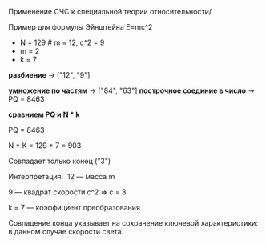 Применение СЧС к специальной теории относительности/

 Пример для формулы Эйнштейна E=mc^2

- N = 129  # m = 12, c^2 = 9
- m = 2
- k = 7

**разбиение** → ["12", "9"]

**умножение по частям** → ["84", "63"] **построчное соединие в число** → PQ = 8463

**сравнием PQ и N * k**

PQ = 8463

N * K = 129 * 7 = 903

Совпадает только конец ("3")

Интерпретация:
​
12 — масса m

9 — квадрат скорости c^2 => c = 3
 
k = 7 — коэффициент преобразования

Совпадение конца указывает на сохранение ключевой характеристики: в данном случае скорости света.
